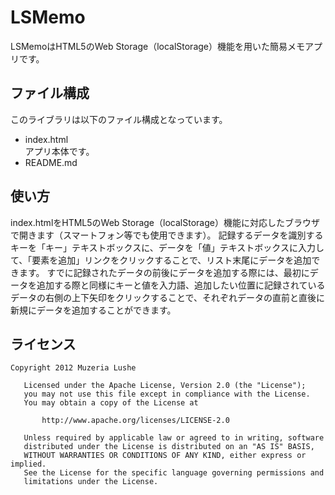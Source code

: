 LSMemo
======================
LSMemoはHTML5のWeb Storage（localStorage）機能を用いた簡易メモアプリです。

ファイル構成
------
このライブラリは以下のファイル構成となっています。  
* index.html  
アプリ本体です。
* README.md

使い方
------
index.htmlをHTML5のWeb Storage（localStorage）機能に対応したブラウザで開きます（スマートフォン等でも使用できます）。
記録するデータを識別するキーを「キー」テキストボックスに、データを「値」テキストボックスに入力して、「要素を追加」リンクをクリックすることで、リスト末尾にデータを追加できます。
すでに記録されたデータの前後にデータを追加する際には、最初にデータを追加する際と同様にキーと値を入力語、追加したい位置に記録されているデータの右側の上下矢印をクリックすることで、それぞれデータの直前と直後に新規にデータを追加することができます。

ライセンス
------

```
Copyright 2012 Muzeria Lushe

   Licensed under the Apache License, Version 2.0 (the "License");
   you may not use this file except in compliance with the License.
   You may obtain a copy of the License at

       http://www.apache.org/licenses/LICENSE-2.0

   Unless required by applicable law or agreed to in writing, software
   distributed under the License is distributed on an "AS IS" BASIS,
   WITHOUT WARRANTIES OR CONDITIONS OF ANY KIND, either express or implied.
   See the License for the specific language governing permissions and
   limitations under the License.
```
